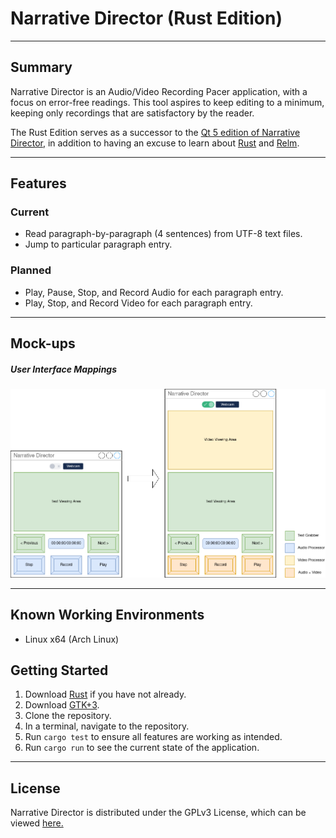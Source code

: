 # Narrative Director (Rust Edition)

---

## Summary
Narrative Director is an Audio/Video Recording Pacer application, with a focus on error-free readings.
This tool aspires to keep editing to a minimum, keeping only recordings that are satisfactory by the reader.

The Rust Edition serves as a successor to the [Qt 5 edition of Narrative Director](https://github.com/divark/narrative-director), in
addition to having an excuse to learn about [Rust](https://www.rust-lang.org/) and [Relm](https://github.com/antoyo/relm).

---

## Features
### Current
- Read paragraph-by-paragraph (4 sentences) from UTF-8 text files.
- Jump to particular paragraph entry.
### Planned
- Play, Pause, Stop, and Record Audio for each paragraph entry.
- Play, Stop, and Record Video for each paragraph entry.
---

## Mock-ups
##### User Interface Mappings
![Interface Mappings](resources/images/Mappings.png)

---
## Known Working Environments
- Linux x64 (Arch Linux)
## Getting Started
1. Download [Rust](https://www.rust-lang.org/learn/get-started) if you have not already.
2. Download [GTK+3](https://www.gtk.org/docs/installations/).
3. Clone the repository.
4. In a terminal, navigate to the repository.
5. Run `cargo test` to ensure all features are working as intended.
6. Run `cargo run` to see the current state of the application.
---
## License
Narrative Director is distributed under the GPLv3 License, which can be viewed [here.](COPYING)

